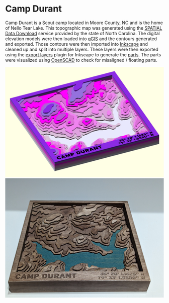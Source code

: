 # Camp Durant

Camp Durant is a Scout camp located in Moore County, NC and is the home of Nello Tear Lake.  This topographic map was generated using the [SPATIAL Data Download](https://sdd.nc.gov/) service provided by the state of North Carolina.  The digital elevation models were then loaded into [qGIS](https://www.qgis.org/en/site/) and the contours generated and exported.  Those contours were then imported into [Inkscape](https://inkscape.org/) and cleaned up and split into multiple layers.  These layers were then exported using the [export layers](https://github.com/dmitry-t/inkscape-export-layers) plugin for Inkscape to generate the [parts](https://github.com/pcon/lasercutting/tree/main/topographic/durant/parts).  The parts were visualized using [OpenSCAD](https://openscad.org/) to check for misaligned / floating parts.

![Render](https://raw.githubusercontent.com/pcon/lasercutting/main/topographic/durant/assets/durant.png)
![Final Product](https://raw.githubusercontent.com/pcon/lasercutting/main/topographic/durant/assets/durant.jpg)
